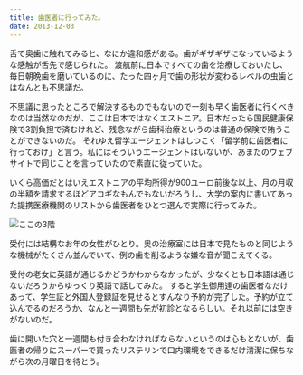 ```yaml
---
title: 歯医者に行ってみた。
date: 2013-12-03
---
```


舌で奥歯に触れてみると、なにか違和感がある。歯がギザギザになっているような感触が舌先で感じられた。
渡航前に日本ですべての歯を治療しておいたし、毎日朝晩歯を磨いているのに、たった四ヶ月で歯の形状が変わるレベルの虫歯とはなんとも不思議だ。

不思議に思ったところで解決するものでもないので一刻も早く歯医者に行くべきなのは当然なのだが、ここは日本ではなくエストニア。日本だったら国民健康保険で3割負担で済むけれど、残念ながら歯科治療というのは普通の保険で賄うことができないのだ。
それゆえ留学エージェントはしつこく「留学前に歯医者に行っておけ」と言う。私にはそういうエージェントはいないが、あまたのウェブサイトで同じことを言っていたので素直に従っていた。

いくら高価だとはいえエストニアの平均所得が900ユーロ前後な以上、月の月収の半額を請求するほどアコギなもんでもないだろうし、大学の案内に書いてあった提携医療機関のリストから歯医者をひとつ選んで実際に行ってみた。

![](http://media.tumblr.com/d3b45e9e9561f5744f3736ffdf82ac9e/tumblr_inline_mx8cusILCx1rxjmzd.jpg "ここの3階")

受付には結構なお年の女性がひとり。奥の治療室には日本で見たものと同じような機械がたくさん並んでいて、例の歯を削るような嫌な音が聞こえてくる。

受付の老女に英語が通じるかどうかわからなかったが、少なくとも日本語は通じないだろうからゆっくり英語で話してみた。
すると学生御用達の歯医者なだけあって、学生証と外国人登録証を見せるとすんなり予約が完了した。予約が立て込んでるのだろうか、なんと一週間も先が初診となるらしい。それ以前には空きがないのだ。

歯に開いた穴と一週間も付き合わなければならないというのは心もとないが、歯医者の帰りにスーパーで買ったリステリンで口内環境をできるだけ清潔に保ちながら次の月曜日を待とう。
